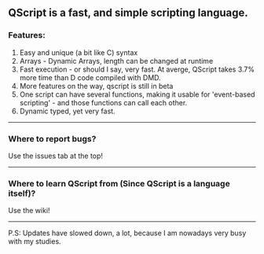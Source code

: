 ## QScript is a fast, and simple scripting language.
### Features:
1. Easy and unique (a bit like C) syntax
2. Arrays - Dynamic Arrays, length can be changed at runtime
3. Fast execution - or should I say, very fast. At averge, QScript takes 3.7% more time than D code compiled with DMD.
4. More features on the way, qscript is still in beta
5. One script can have several functions, making it usable for 'event-based scripting' - and those functions can call each other.
6. Dynamic typed, yet very fast.

---

### Where to report bugs?
Use the issues tab at the top!

---

### Where to learn QScript from (Since QScript is a language itself)?
Use the wiki!

---

P.S: Updates have slowed down, a lot, because I am nowadays very busy with my studies.
